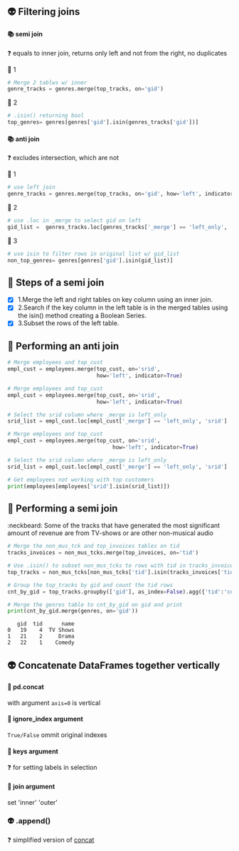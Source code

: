 ## 👽 Filtering joins
#### 📚 semi join
❓ equals to inner join, returns only left and not from the right, no duplicates

👞 1
```py
# Merge 2 tablws w/ inner
genre_tracks = genres.merge(top_tracks, on='gid')
```
👞 2
```py
# .isin() returning bool
top_genres= genres[genres['gid'].isin(genres_tracks['gid'])]
```
 #### 📚 anti join
❓ excludes intersection, which are not

👞 1
```py
# use left join
genre_tracks = genres.merge(top_tracks, on='gid', how='left', indicator=True
```
👞 2
```py
# use .loc in _merge to select gid on left
gid_list =  genres_tracks.loc[genres_tracks['_merge'] == 'left_only', 'gid']
```
👞 3
```py
# use isin to filter rows in original list w/ gid_list
non_top_genres= genres[genres['gid'].isin(gid_list)]
```
## 🦍 Steps of a semi join
- [x] 1.Merge the left and right tables on key column using an inner join.
- [x] 2.Search if the key column in the left table is in the merged tables using the
isin() method creating a Boolean Series.
- [x] 3.Subset the rows of the left table.
## 🦍 Performing an anti join
```py
# Merge employees and top_cust
empl_cust = employees.merge(top_cust, on='srid', 
                            how='left', indicator=True)
```
```py
# Merge employees and top_cust
empl_cust = employees.merge(top_cust, on='srid', 
                            how='left', indicator=True)

# Select the srid column where _merge is left_only
srid_list = empl_cust.loc[empl_cust['_merge'] == 'left_only', 'srid']
```
```py
# Merge employees and top_cust
empl_cust = employees.merge(top_cust, on='srid', 
                                 how='left', indicator=True)

# Select the srid column where _merge is left_only
srid_list = empl_cust.loc[empl_cust['_merge'] == 'left_only', 'srid']

# Get employees not working with top customers
print(employees[employees['srid'].isin(srid_list)])
```
## 🦍 Performing a semi join
:neckbeard: Some of the tracks that have generated the most significant amount of revenue are from TV-shows or are other non-musical audio
```py
# Merge the non_mus_tck and top_invoices tables on tid
tracks_invoices = non_mus_tcks.merge(top_invoices, on='tid')

# Use .isin() to subset non_mus_tcks to rows with tid in tracks_invoices
top_tracks = non_mus_tcks[non_mus_tcks['tid'].isin(tracks_invoices['tid'])]

# Group the top_tracks by gid and count the tid rows
cnt_by_gid = top_tracks.groupby(['gid'], as_index=False).agg({'tid':'count'}) #no new index

# Merge the genres table to cnt_by_gid on gid and print
print(cnt_by_gid.merge(genres, on='gid'))
```
       gid  tid      name
    0   19    4  TV Shows
    1   21    2     Drama
    2   22    1    Comedy
## 👽 Concatenate DataFrames together vertically
#### 🔽 pd.concat
with argument `axis=0` is vertical
#### 🔽 ignore_index argument
`True/False` ommit original indexes
#### 🔽 keys argument 
❓ for setting labels in selection
#### 🔽 join argument
set 'inner' 'outer'
### 👽 .append()
❓ simplified version of [concat](#-pd.concat)
